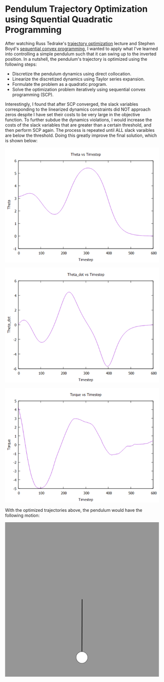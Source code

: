 # Pendulum Trajectory Optimization using Squential Quadratic Programming

After watching Russ Tedrake's [trajectory optimization](https://www.youtube.com/watch?v=g-VehRFsDcI&list=PL58F1D0056F04CF8C&index=9&ab_channel=MITOpenCourseWare) lecture and Stephen Boyd's [sequential convex programming](https://www.youtube.com/watch?v=upMWYV7S1Y0&t=3800s&ab_channel=Stanford), I wanted to apply what I've learned into controlling a simple pendulum such that it can swing up to the inverted position. In a nutshell, the pendulum's trajectory is optimized using the following steps: 

* Discretize the pendulum dynamics using direct collocation.
* Linearize the discretized dynamics using Taylor series expansion.
* Formulate the problem as a quadratic program.
* Solve the optimization problem iteratively using sequential convex programming (SCP).

Interestingly, I found that after SCP converged, the slack variables corresponding to the linearized dynamics constraints did NOT approach zeros despite I have set their costs to be very large in the objective function. To further subdue the dynamics violations, I would increase the costs of the slack variables that are greater than a certain threshold, and then perform SCP again. The process is repeated until ALL slack varaibles are below the threshold. Doing this greatly improve the final solution, which is shown below:

<p align="center">
  <img src="graphs/theta_vs_timestep.png" />
</p>

<p align="center">
  <img src="graphs/thetadot_vs_timestep.png" />
</p>

<p align="center">
  <img src="graphs/torque_vs_timestep.png" />
</p>

With the optimized trajectories above, the pendulum would have the following motion:

<p align="center">
  <img src="videos/pendulum_demo.gif" />
</p>
